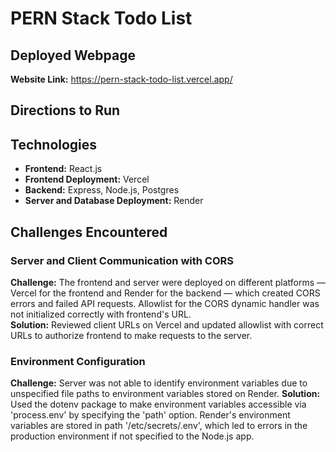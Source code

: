 # PERN Stack Todo List
<!-- TODO: Brief description of what this application does -->

## Deployed Webpage
**Website Link:** https://pern-stack-todo-list.vercel.app/

## Directions to Run
<!-- TODO: Brief description of how to clone and run this application -->

## Technologies
* **Frontend:** React.js
* **Frontend Deployment:** Vercel
* **Backend:** Express, Node.js, Postgres
* **Server and Database Deployment:** Render

## Challenges Encountered

### Server and Client Communication with CORS
**Challenge:** The frontend and server were deployed on different platforms — Vercel for the frontend and Render for the backend —  which created CORS errors and failed API requests. Allowlist for the CORS dynamic handler was not initialized correctly with frontend's URL.<br />
**Solution:** Reviewed client URLs on Vercel and updated allowlist with correct URLs to authorize frontend to make requests to the server.

### Environment Configuration
**Challenge:** Server was not able to identify environment variables due to unspecified file paths to environment variables stored on Render.
**Solution:** Used the dotenv package to make environment variables accessible via 'process.env' by specifying the 'path' option. Render's environment variables are stored in path '/etc/secrets/.env', which led to errors in the production environment if not specified to the Node.js app. 
